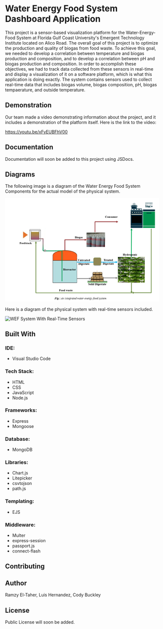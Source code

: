 # Water Energy Food System Dashboard Application

This project is a sensor-based visualization platform for the Water-Energy-Food System at Florida Gulf Coast University's Emergent Technology Institute located on Alico Road. The overall goal of this project is to optimize the production and quality of biogas from food waste. To achieve this goal, we needed to develop a correlation between temperature and biogas production and composition, and to develop a correlation between pH and biogas production and composition. In order to accomplish these objectives, we had to track data collected from these sensors in real-time and display a visualization of it on a software platform, which is what this application is doing exactly. The system contains sensors used to collect real-time data that includes biogas volume, biogas composition, pH, biogas tempaerature, and outside temperature.

## Demonstration

Our team made a video demonstrating information about the project, and it includes a demonstration of the platform itself. Here is the link to the video:

https://youtu.be/xFyEUBFhV00

## Documentation

Documentation will soon be added to this project using JSDocs.

## Diagrams

The following image is a diagram of the Water Energy Food System Components for the actual model of the physical system.

![WEF System Components](/diagrams/WEF_System_Components.PNG)

Here is a diagram of the physical system with real-time sensors included.

![WEF System With Real-Time Sensors](WEF_System_Diagram_With_Sensors.PNG)

## Built With

### IDE: 
* Visual Studio Code

### Tech Stack:
* HTML
* CSS
* JavaScript
* Node.js

### Frameworks:
* Express
* Mongoose

### Database:
* MongoDB

### Libraries:
* Chart.js
* Litepicker
* csvtojson
* path.js

### Templating:
* EJS

### Middleware:
* Multer
* express-session
* passport.js
* connect-flash

## Contributing


## Author

Ramzy El-Taher, Luis Hernandez, Cody Buckley

## License

Public License will soon be added.
